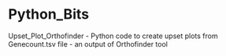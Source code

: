 # Python_Bits
Upset_Plot_Orthofinder - Python code to create upset plots from Genecount.tsv file - an output of Orthofinder tool
